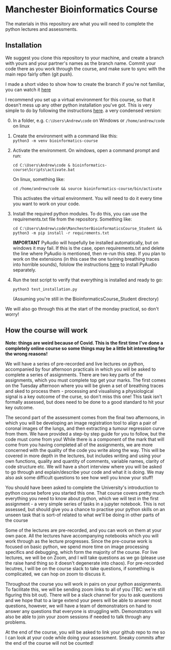 # Manchester Bioinformatics Course 

The materials in this repository are what you will need to complete the python lectures and assessments. 

## Installation
We suggest you clone this repository to your machine, and create a branch with yours and your partner's names as the branch name. Commit your code there as you work through the course, and make sure to sync with the main repo fairly often (git push).

I made a short video to show how to create the branch if you're not familiar, you can watch it [here](https://youtu.be/72Sf03n5KZY)


I recommend you set up a virtual environment for this course, so that it doesn't mess up any other python installation you've got. This is very simple to do by following the instructions [here](https://docs.python.org/3/tutorial/venv.html). a very condensed version:

0. In a folder, e.g. `C:\Users\Andrew\code` on Windows or `/home/andrew/code` on linux
1. Create the environment with a command like this:  
    `python3 -m venv bioinformatics-course`
2. Activate the environment. On windows, open a command prompt and run:

    `cd C:\Users\Andrew\code & bioinformatics-course\Scripts\activate.bat`

    On linux, something like:

    `cd /home/andrew/code && source bioinformatics-course/bin/activate`

    This activates the virtual environment. You will need to do it every time you want to work on your code.

3. Install the required python modules. To do this, you can use the requirements.txt file from the repository. Something like:

    `cd C:\Users\Andrew\code\ManchesterBioinformaticsCourse_Student && python3 -m pip install -r requirements.txt`

    __IMPORTANT__ PyAudio will hopefully be installed automatically, but on windows it may fail. If this is the case, open requirements.txt and delete the line where PyAudio is mentioned, then re-run this step. If you plan to work on the extensions (in this case the one turining breathing traces into horrible sounds), fololow the instructions [here](https://stackoverflow.com/questions/52283840/i-cant-install-pyaudio-on-windows-how-to-solve-error-microsoft-visual-c-14) to install PyAudio separately.

4. Run the test script to verify that everything is installed and ready to go:
    
    `python3 test_installation.py`

    (Assuming you're still in the BioinformaticsCourse_Student directory)

We will also go through this at the start of the monday practical, so don't worry!


## How the course will work

__Note: things are weird because of Covid. This is the first time I've done a completely online course so some things may be a little bit interesting for the wrong reasons!__

We will have a series of pre-recorded and live lectures on python, accompanied by four afternoon practicals in which you will be asked to complete a series of assignments. There are two key parts of the assignments, which you must complete top get your marks. The first comes on the Tuesday afternoon where you will be given a set of breathing traces and sked to process them - processing and visualising a physiological signal is a key outcome of the curse, so don't miss this one! This task isn't formally assessed, but does need to be done to a good standard to hit your key outcome.

The second part of the assessment comes from the final two afternoons, in which you will be developing an image registration tool to align a pair of coronal images of the lungs, and then extracting a tumour regression curve from them. We have provided a step-by step guide for you to follow, but the code must come from you! While there is a component of the mark that will come from you having completed all of the assignments, we are more concerned with the quality of the code you write along the way. This will be covered in more depth in the lectures, but includes writing and using your own functions, quality and quantity of comments, variable names, clarity of code structure etc. We will have a short interview where you will be asked to go through and explain/describe your code and what it is doing. We may also ask some difficult questions to see how well you know your stuff!

You should have been asked to complete the University's introduction to python course before you started this one. That course covers pretty much everything you need to know about python, which we will test in the first assignment - a very simple series of tasks in a jupyter notebook. This is not assessed, but should give you a chance to practise your python skills on an unseen task that is sort-of related to what we'll be doing in other parts of the course

Some of the lectures are pre-recorded, and you can work on them at your own pace. All the lectures have accompanying notebooks which you will work through as the lecture progresses. Since the pre-course work is focused on basic python, we spend more time on image processing specifics and debugging, which form the majority of the course. For live lectures, we will be on Zoom, and I will take questions as we go (please use the raise hand thing so it doesn't degenerate into chaos). For pre-recorded lecutres, I will be on the course slack to take questions, if something is complicated, we can hop on zoom to discuss it.

Throughout the course you will work in pairs on your python assignments. To facilitate this, we will be sending zoom links to all of you (TBC: we're still figuring this bit out). There will be a slack channel for you to ask questions and we hope that to a large extend your peers will be able to answer most questions, however, we will have a team of demonstrators on hand to answer any questions that everyone is struggling with. Demonstrators will also be able to join your zoom sessions if needed to talk through any problems.

At the end of the course, you will be asked to link your github repo to me so I can look at your code while doing your assessment. Sneaky commits after the end of the course will not be counted!
